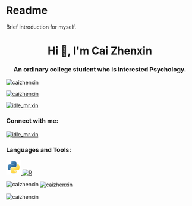 # Readme
Brief introduction for myself.
<h1 align="center">Hi 👋, I'm Cai Zhenxin</h1>
<h3 align="center">An ordinary college student who is interested Psychology.</h3>

<p align="left"> <img src="https://komarev.com/ghpvc/?username=caizhenxin&label=Profile%20views&color=0e75b6&style=flat" alt="caizhenxin" /> </p>

<p align="left"> <a href="https://github.com/ryo-ma/github-profile-trophy"><img src="https://github-profile-trophy.vercel.app/?username=caizhenxin" alt="caizhenxin" /></a> </p>

<p align="left"> <a href="https://twitter.com/idle_mr.xin" target="blank"><img src="https://img.shields.io/twitter/follow/idle_mr.xin?logo=twitter&style=for-the-badge" alt="idle_mr.xin" /></a> </p>

<h3 align="left">Connect with me:</h3>
<p align="left">
<a href="https://twitter.com/idle_mr.xin" target="blank"><img align="center" src="https://raw.githubusercontent.com/rahuldkjain/github-profile-readme-generator/master/src/images/icons/Social/twitter.svg" alt="idle_mr.xin" height="30" width="40" /></a>
</p>

<h3 align="left">Languages and Tools:</h3>
<p align="left"> <a href="https://www.python.org" target="_blank" rel="noreferrer"> <img src="https://raw.githubusercontent.com/devicons/devicon/master/icons/python/python-original.svg" alt="python" width="40" height="40"/><a href="https://cloud.r-project.org/" target="_blank" rel="noreferrer"> <img src="https://cloud.r-project.org/Rlogo.svg" alt="R" width="40" height="40"/> </a> </p>

<p><img align="left" src="https://github-readme-stats.vercel.app/api/top-langs?username=caizhenxin&show_icons=true&locale=en&layout=compact" alt="caizhenxin" /></p>

<p>&nbsp;<img align="center" src="https://github-readme-stats.vercel.app/api?username=caizhenxin&show_icons=true&locale=en" alt="caizhenxin" /></p>

<p><img align="center" src="https://github-readme-streak-stats.herokuapp.com/?user=caizhenxin&" alt="caizhenxin" /></p>

